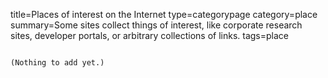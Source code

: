 title=Places of interest on the Internet
type=categorypage
category=place
summary=Some sites collect things of interest, like corporate research sites, developer portals, or arbitrary collections of links.
tags=place
~~~~~~

(Nothing to add yet.)
